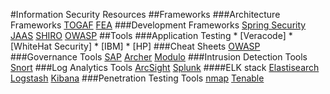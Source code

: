 #Information Security Resources
##Frameworks
###Architecture Frameworks
[TOGAF](http://www.opengroup.org/togaf/)
[FEA](http://www.whitehouse.gov/omb/e-gov/fea)
###Development Frameworks
[Spring Security](http://projects.spring.io/spring-security/)
[JAAS](http://www.oracle.com/technetwork/java/javase/jaas/index.html)
[SHIRO](http://shiro.apache.org/)
[OWASP](https://www.owasp.org/index.php/Category:OWASP_Enterprise_Security_API)
##Tools
###Application Testing
		* [Veracode]
		* [WhiteHat Security]
		* [IBM]
		* [HP]
###Cheat Sheets
[OWASP](https://www.owasp.org/index.php/OWASP_Cheat_Sheet_Series)
###Governance Tools
[SAP](http://www.sap.com/pc/analytics/governance-risk-compliance.html)
[Archer](http://www.emc.com/security/rsa-archer.htm)
[Modulo](http://modulo.com/)
###Intrusion Detection Tools
[Snort](www.snort.org)
###Log Analytics Tools
[ArcSight](http://www8.hp.com/us/en/software-solutions/arcsight-esm-enterprise-security-management)
[Splunk](http://www.splunk.com)
####ELK stack
[Elastisearch](http://www.elasticsearch.org/)
[Logstash](http://logstash.net/)
[Kibana](http://www.elasticsearch.org/overview/kibana/)
###Penetration Testing Tools
[nmap](www.nmap.org)
[Tenable](www.tenable.com)
